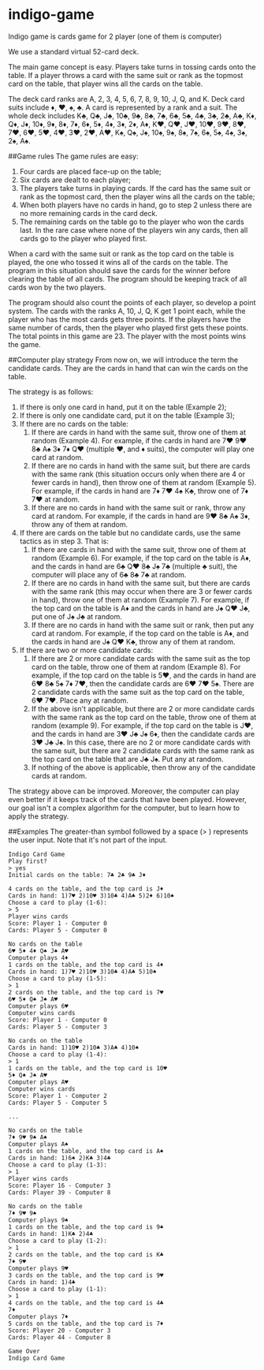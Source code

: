 # indigo-game
Indigo game is cards game for 2 player (one of them is computer)

We use a standard virtual 52-card deck. 

The main game concept is easy. Players take turns in tossing cards onto the table. If a player throws a card with the same suit or rank as the topmost card on the table, that player wins all the cards on the table.

The deck card ranks are A, 2, 3, 4, 5, 6, 7, 8, 9, 10, J, Q, and K. Deck card suits include ♦, ♥, ♠, ♣. A card is represented by a rank and a suit. The whole deck includes K♣, Q♣, J♣, 10♣, 9♣, 8♣, 7♣, 6♣, 5♣, 4♣, 3♣, 2♣, A♣, K♦, Q♦, J♦, 10♦, 9♦, 8♦, 7♦, 6♦, 5♦, 4♦, 3♦, 2♦, A♦, K♥, Q♥, J♥, 10♥, 9♥, 8♥, 7♥, 6♥, 5♥, 4♥, 3♥, 2♥, A♥, K♠, Q♠, J♠, 10♠, 9♠, 8♠, 7♠, 6♠, 5♠, 4♠, 3♠, 2♠, A♠.

##Game rules
The game rules are easy:
1. Four cards are placed face-up on the table;
2. Six cards are dealt to each player;
3. The players take turns in playing cards. If the card has the same suit or rank as the topmost card, then the player wins all the cards on the table;
4. When both players have no cards in hand, go to step 2 unless there are no more remaining cards in the card deck.
5. The remaining cards on the table go to the player who won the cards last. In the rare case where none of the players win any cards, then all cards go to the player who played first.

When a card with the same suit or rank as the top card on the table is played, the one who tossed it wins all of the cards on the table. The program in this situation should save the cards for the winner before clearing the table of all cards. The program should be keeping track of all cards won by the two players.

The program should also count the points of each player, so develop a point system. The cards with the ranks A, 10, J, Q, K get 1 point each, while the player who has the most cards gets three points. If the players have the same number of cards, then the player who played first gets these points. The total points in this game are 23. The player with the most points wins the game.

##Computer play strategy
From now on, we will introduce the term the candidate cards. They are the cards in hand that can win the cards on the table.

The strategy is as follows:
1. If there is only one card in hand, put it on the table (Example 2);
2. If there is only one candidate card, put it on the table (Example 3);
3. If there are no cards on the table: 
   1. If there are cards in hand with the same suit, throw one of them at random (Example 4). For example, if the cards in hand are 7♥ 9♥ 8♣ A♠ 3♦ 7♦ Q♥ (multiple ♥, and ♦ suits), the computer will play one card at random. 
   2. If there are no cards in hand with the same suit, but there are cards with the same rank (this situation occurs only when there are 4 or fewer cards in hand), then throw one of them at random (Example 5). For example, if the cards in hand are 7♦ 7♥ 4♠ K♣, throw one of 7♦ 7♥ at random. 
   3. If there are no cards in hand with the same suit or rank, throw any card at random. For example, if the cards in hand are 9♥ 8♣ A♠ 3♦, throw any of them at random.
4. If there are cards on the table but no candidate cards, use the same tactics as in step 3. That is:
   1. If there are cards in hand with the same suit, throw one of them at random (Example 6). For example, if the top card on the table is A♦, and the cards in hand are 6♣ Q♥ 8♣ J♠ 7♣ (multiple ♣ suit), the computer will place any of 6♣ 8♣ 7♣ at random. 
   2. If there are no cards in hand with the same suit, but there are cards with the same rank (this may occur when there are 3 or fewer cards in hand), throw one of them at random (Example 7). For example, if the top card on the table is A♦ and the cards in hand are J♠ Q♥ J♣, put one of J♠ J♣ at random. 
   3. If there are no cards in hand with the same suit or rank, then put any card at random. For example, if the top card on the table is A♦, and the cards in hand are J♠ Q♥ K♣, throw any of them at random.
5. If there are two or more candidate cards:
   1. If there are 2 or more candidate cards with the same suit as the top card on the table, throw one of them at random (Example 8). For example, if the top card on the table is 5♥, and the cards in hand are 6♥ 8♣ 5♠ 7♦ 7♥, then the candidate cards are 6♥ 7♥ 5♠. There are 2 candidate cards with the same suit as the top card on the table, 6♥ 7♥. Place any at random. 
   2. If the above isn't applicable, but there are 2 or more candidate cards with the same rank as the top card on the table, throw one of them at random (example 9). For example, if the top card on the table is J♥, and the cards in hand are 3♥ J♣ J♠ 6♦, then the candidate cards are 3♥ J♣ J♠. In this case, there are no 2 or more candidate cards with the same suit, but there are 2 candidate cards with the same rank as the top card on the table that are J♣ J♠. Put any at random. 
   3. If nothing of the above is applicable, then throw any of the candidate cards at random.

The strategy above can be improved. Moreover, the computer can play even better if it keeps track of the cards that have been played. However, our goal isn't a complex algorithm for the computer, but to learn how to apply the strategy.

##Examples
The greater-than symbol followed by a space (> ) represents the user input. Note that it's not part of the input.
```
Indigo Card Game
Play first?
> yes
Initial cards on the table: 7♣ 2♣ 9♣ J♦

4 cards on the table, and the top card is J♦
Cards in hand: 1)7♥ 2)10♥ 3)10♣ 4)A♣ 5)2♦ 6)10♠ 
Choose a card to play (1-6):
> 5
Player wins cards
Score: Player 1 - Computer 0
Cards: Player 5 - Computer 0

No cards on the table
6♥ 5♦ 4♦ Q♠ J♠ A♥ 
Computer plays 4♦
1 cards on the table, and the top card is 4♦
Cards in hand: 1)7♥ 2)10♥ 3)10♣ 4)A♣ 5)10♠ 
Choose a card to play (1-5):
> 1
2 cards on the table, and the top card is 7♥
6♥ 5♦ Q♠ J♠ A♥ 
Computer plays 6♥
Computer wins cards
Score: Player 1 - Computer 0
Cards: Player 5 - Computer 3

No cards on the table
Cards in hand: 1)10♥ 2)10♣ 3)A♣ 4)10♠ 
Choose a card to play (1-4):
> 1
1 cards on the table, and the top card is 10♥
5♦ Q♠ J♠ A♥ 
Computer plays A♥
Computer wins cards
Score: Player 1 - Computer 2
Cards: Player 5 - Computer 5

...

No cards on the table
7♦ 9♥ 9♠ A♠ 
Computer plays A♠
1 cards on the table, and the top card is A♠
Cards in hand: 1)6♠ 2)K♣ 3)4♣ 
Choose a card to play (1-3):
> 1
Player wins cards
Score: Player 16 - Computer 3
Cards: Player 39 - Computer 8

No cards on the table
7♦ 9♥ 9♠ 
Computer plays 9♠
1 cards on the table, and the top card is 9♠
Cards in hand: 1)K♣ 2)4♣ 
Choose a card to play (1-2):
> 1
2 cards on the table, and the top card is K♣
7♦ 9♥ 
Computer plays 9♥
3 cards on the table, and the top card is 9♥
Cards in hand: 1)4♣ 
Choose a card to play (1-1):
> 1
4 cards on the table, and the top card is 4♣
7♦ 
Computer plays 7♦
5 cards on the table, and the top card is 7♦
Score: Player 20 - Computer 3
Cards: Player 44 - Computer 8

Game Over
Indigo Card Game

```